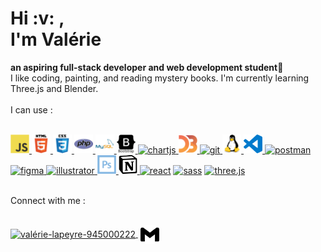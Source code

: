 <h1>Hi :v: ,<br>I'm Valérie</h1>
<strong>an aspiring full-stack developer and web development student🌱</strong> <br>
I like coding, painting, and reading mystery books. I'm currently learning Three.js and Blender.
<br>
<br>
I can use :
<br>
<br>
<p align="left">
    <a href="https://developer.mozilla.org/en-US/docs/Web/JavaScript"
        target="_blank" rel="noreferrer"> <img
            src="https://raw.githubusercontent.com/devicons/devicon/master/icons/javascript/javascript-original.svg"
            alt="javascript" width="30" height="30" /> </a><a
        href="https://www.w3.org/html/" target="_blank" rel="noreferrer"> <img
            src="https://raw.githubusercontent.com/devicons/devicon/master/icons/html5/html5-original-wordmark.svg"
            alt="html5" width="30" height="30" /><a href="https://www.w3schools.com/css/" target="_blank" rel="noreferrer"> <img
            src="https://raw.githubusercontent.com/devicons/devicon/master/icons/css3/css3-original-wordmark.svg"
            alt="css3" width="30" height="30" /> <a href="https://www.php.net" target="_blank"
        rel="noreferrer"> <img
            src="https://raw.githubusercontent.com/devicons/devicon/master/icons/php/php-original.svg" alt="php"
            width="30" height="30" /> </a></a> <a href="https://www.mysql.com/" target="_blank" rel="noreferrer"> <img
            src="https://raw.githubusercontent.com/devicons/devicon/master/icons/mysql/mysql-original-wordmark.svg"
            alt="mysql" width="30" height="30" /> </a>
            <a href="https://getbootstrap.com" target="_blank" rel="noreferrer">
        <img src="https://raw.githubusercontent.com/devicons/devicon/master/icons/bootstrap/bootstrap-plain-wordmark.svg"
            alt="bootstrap" width="30" height="30" /> </a> <a href="https://www.chartjs.org" target="_blank"
        rel="noreferrer"> <img src="https://www.chartjs.org/media/logo-title.svg" alt="chartjs" width="30"
            height="30" /> </a>  <a href="https://d3js.org/" target="_blank" rel="noreferrer"> <img
            src="https://raw.githubusercontent.com/devicons/devicon/master/icons/d3js/d3js-original.svg" alt="d3js"
            width="30" height="30" /> </a> <a
        href="https://git-scm.com/" target="_blank" rel="noreferrer"> <img
            src="https://www.vectorlogo.zone/logos/git-scm/git-scm-icon.svg" alt="git" width="30" height="30" /><a href="https://www.linux.org/" target="_blank"
        rel="noreferrer"> <img
            src="https://raw.githubusercontent.com/devicons/devicon/master/icons/linux/linux-original.svg" alt="linux"
            width="30" height="30" /> </a> <a href="https://code.visualstudio.com" target="_blank"
        rel="noreferrer"> <img
            src="img/vscode.svg" alt="visual studio code" width="30" height="30" /> </a> <a href="https://postman.com" target="_blank" rel="noreferrer"> <img
            src="https://www.vectorlogo.zone/logos/getpostman/getpostman-icon.svg" alt="postman" width="30"
            height="30" /> </a>  <a href="https://www.figma.com/" target="_blank" rel="noreferrer"> <img
            src="https://www.vectorlogo.zone/logos/figma/figma-icon.svg" alt="figma" width="30" height="30" /> </a> </a> <a href="https://www.adobe.com/in/products/illustrator.html"
        target="_blank" rel="noreferrer"> <img
            src="https://www.vectorlogo.zone/logos/adobe_illustrator/adobe_illustrator-icon.svg" alt="illustrator"
            width="30" height="30" /> </a><a href="https://www.photoshop.com/en" target="_blank"
        rel="noreferrer"> <img
            src="https://raw.githubusercontent.com/devicons/devicon/master/icons/photoshop/photoshop-line.svg"
            alt="photoshop" width="30" height="30" /> </a>
            </a><a href="https://www.notion.so" target="_blank"
        rel="noreferrer"> <img
            src="img/notion.svg" alt="notion" width="30" height="30" /> </a>
        <a href="https://fr.reactjs.org/" target="_blank"
        rel="noreferrer"> <img src="https://cdn.jsdelivr.net/gh/devicons/devicon/icons/react/react-original.svg" alt="react" width="30" height="30" /></a>
        <a href="https://sass-lang.com/" target="_blank"
        rel="noreferrer"> <img src="https://cdn.jsdelivr.net/gh/devicons/devicon/icons/sass/sass-original.svg" alt="sass" width="30" height="30" /></a>
        <a href="https://threejs.org/" target="_blank"
        rel="noreferrer"> <img src="https://cdn.jsdelivr.net/gh/devicons/devicon/icons/threejs/threejs-original-wordmark.svg" alt="three.js" width="30" height="30" />          </a>
</p>

<br>
Connect with me :
<br>
<br>
<p align="left">
<a href="https://linkedin.com/in/valérie-lapeyre-945000222" target="blank"><img align="center" src="https://raw.githubusercontent.com/rahuldkjain/github-profile-readme-generator/master/src/images/icons/Social/linked-in-alt.svg" alt="valérie-lapeyre-945000222" height="30" width="30" />&nbsp;</a>
<a href="mailto:valerie.lpyr@gmail.com" target="blank"><img align="center" alt="valerie.lpyr | Gmail" src="img/gmail.svg" height="30" width="30"></a>
</p>
